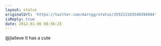 ```yaml
---
layout: status
originalUrl: 'https://twitter.com/marcgg/status/155211103549394944'
isReply: true
date: 2012-01-06 08:56:25
---
```


@jlalleve It has a cute
